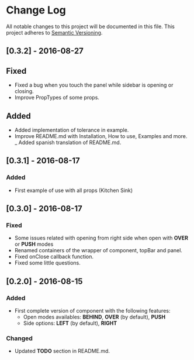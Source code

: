 # Change Log
All notable changes to this project will be documented in this file.
This project adheres to [Semantic Versioning](http://semver.org/).

## [0.3.2] - 2016-08-27
## Fixed
- Fixed a bug when you touch the panel while sidebar is opening or closing.
- Improve PropTypes of some props.
## Added
- Added implementation of tolerance in example.
- Improve README.md with Installation, How to use, Examples and more.
_ Added spanish translation of README.md.

## [0.3.1] - 2016-08-17
### Added
- First example of use with all props (Kitchen Sink)

## [0.3.0] - 2016-08-17
### Fixed
- Some issues related with opening from right side when open with **OVER** or **PUSH** modes
- Renamed containers of the wrapper of component, topBar and panel.
- Fixed onClose callback function.
- Fixed some little questions.

## [0.2.0] - 2016-08-15
### Added
- First complete version of component with the following features:
	- Open modes availables: **BEHIND**, **OVER** (by default), **PUSH**
	- Side options: **LEFT** (by default), **RIGHT**

### Changed
- Updated **TODO** section in README.md.
